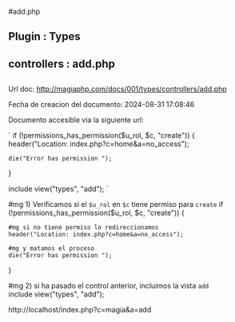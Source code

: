 #add.php  

## Plugin : Types 
## controllers : add.php 
##  
Url doc: http://magiaphp.com/docs/001/types/controllers/add.php 

Fecha de creacion del documento: 2024-08-31 17:08:46 

Documento accesible via la siguiente url:  

`
if (!permissions_has_permission($u_rol, $c, "create")) {    
    header("Location: index.php?c=home&a=no_access");
    
    die("Error has permission ");
}

include view("types", "add");
`


#mg 1) Verificamos si el `$u_rol` en `$c` tiene permiso para `create` 
if (!permissions_has_permission($u_rol, $c, "create")) {

    #mg si no tiene permiso lo redireccionamos 
    header("Location: index.php?c=home&a=no_access");

    #mg y matamos el proceso 
    die("Error has permission ");
}

#mg 2) si ha pasado el control anterior, incluimos la vista `add`                
include view("types", "add");

http://localhost/index.php?c=magia&a=add 

